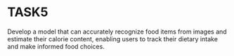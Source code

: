 # TASK5
Develop a model that can accurately recognize food items from images and estimate their calorie content, enabling users to track their dietary intake and make informed food choices. 
